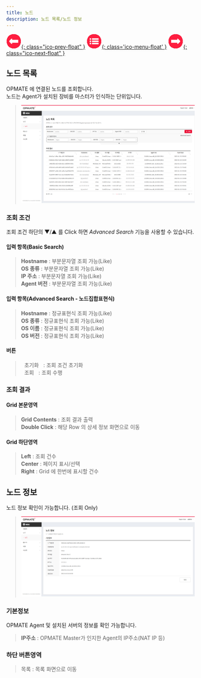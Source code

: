 ```yaml
---
title: 노드
description: 노드 목록/노드 정보
---
```


<link rel="stylesheet" type="text/css" href="../css/opme.css">

<!-- Defined -->
[node-lst]: img/node-lst.png
[node-dtl]: img/node-dtl.png

<!-- Floating Menu -->
[prev]: Role.html "역할"
[menu]: index.html "목차"
[next]: Task.html "태스크"
[ico-prev]: img/icon/ico-prev.png
[ico-menu]: img/icon/ico-menu.png
[ico-next]: img/icon/ico-next.png
[![이전][ico-prev]{: class="ico-prev-float" }][prev]
[![목차][ico-menu]{: class='ico-menu-float' }][menu]
[![다음][ico-next]{: class="ico-next-float" }][next]


## 노드 목록
OPMATE 에 연결된 노드를 조회합니다.   
노드는 Agent가 설치된 장비를 마스터가 인식하는 단위입니다.

> ![노드 목록][node-lst]

### 조회 조건
조회 조건 하단의 ▼/▲ 를 Click 하면 _Advanced Search_ 기능을 사용할 수 있습니다.

#### 입력 항목(Basic Search)
> **Hostname** : 부분문자열 조회 가능(Like)   
> **OS 종류** : 부분문자열 조회 가능(Like)  
> **IP 주소** : 부분문자열 조회 가능(Like)   
> **Agent 버전** : 부분문자열 조회 가능(Like)  

#### 입력 항목(Advanced Search - 노드집합표현식)
> **Hostname** : 정규표현식 조회 가능(Like)  
> **OS 종류** : 정규표현식 조회 가능(Like)  
> **OS 이름** : 정규표현식 조회 가능(Like)  
> **OS 버전** : 정규표현식 조회 가능(Like)  

#### 버튼
> <kbd class="btn-gray">&nbsp;초기화&nbsp;</kbd> : 조회 조건 초기화  
> <kbd class="btn-red">&nbsp;조회&nbsp;</kbd> : 조회 수행  
 
### 조회 결과

#### Grid 본문영역
> **Grid Contents** : 조회 결과 출력  
> **Double Click** : 해당 Row 의 상세 정보 화면으로 이동
 
#### Grid 하단영역
> **Left** : 조회 건수  
> **Center** : 페이지 표시/선택  
> **Right** : Grid 에 한번에 표시할 건수  


## 노드 정보
노드 정보 확인이 가능합니다. (조회 Only)

> ![노드 정보][node-dtl]
 
### 기본정보
OPMATE Agent 및 설치된 서버의 정보를 확인 가능합니다.  
> **IP주소** : OPMATE Master가 인지한 Agent의 IP주소(NAT IP 등)

### 하단 버튼영역
> <kbd class="btn-gray">목록</kbd> : 목록 화면으로 이동  
 
 